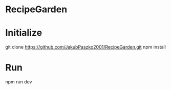 # RecipeGarden

# Initialize

git clone https://github.com/JakubPaszko2001/RecipeGarden.git
npm install

# Run

npm run dev

